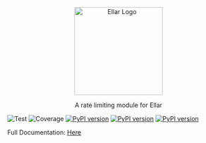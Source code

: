 <p align="center">
  <a href="#" target="blank"><img src="docs/img/EllarLogoIconOnly.png" width="200" alt="Ellar Logo" /></a>
</p>

<p align="center">A rate limiting module for Ellar</p>

![Test](https://github.com/eadwinCode/ellar-throttler/actions/workflows/test_full.yml/badge.svg)
![Coverage](https://img.shields.io/codecov/c/github/eadwinCode/ellar-throttler)
[![PyPI version](https://badge.fury.io/py/ellar-throttler.svg)](https://badge.fury.io/py/ellar-throttler)
[![PyPI version](https://img.shields.io/pypi/v/ellar-throttler.svg)](https://pypi.python.org/pypi/ellar-throttler)
[![PyPI version](https://img.shields.io/pypi/pyversions/ellar-throttler.svg)](https://pypi.python.org/pypi/ellar-throttler)

Full Documentation: [Here](https://eadwincode.github.io/ellar/throttling/)
